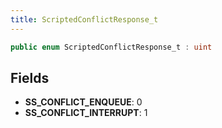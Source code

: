 ```yaml
---
title: ScriptedConflictResponse_t
---
```


```csharp
public enum ScriptedConflictResponse_t : uint
```

## Fields

- **SS_CONFLICT_ENQUEUE**: 0
- **SS_CONFLICT_INTERRUPT**: 1

